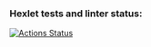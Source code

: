 ### Hexlet tests and linter status:
[![Actions Status](https://github.com/Tatyana-js/frontend-project-11/actions/workflows/hexlet-check.yml/badge.svg)](https://github.com/Tatyana-js/frontend-project-11/actions)